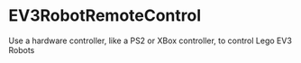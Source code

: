 # EV3RobotRemoteControl
Use a hardware controller, like a PS2 or XBox controller, to control Lego EV3 Robots
